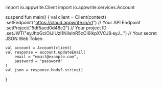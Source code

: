 import io.appwrite.Client
import io.appwrite.services.Account

suspend fun main() {
    val client = Client(context)
      .setEndpoint("https://cloud.appwrite.io/v1") // Your API Endpoint
      .setProject("5df5acd0d48c2") // Your project ID
      .setJWT("eyJhbGciOiJIUzI1NiIsInR5cCI6IkpXVCJ9.eyJ...") // Your secret JSON Web Token

    val account = Account(client)
    val response = account.updateEmail(
        email = "email@example.com",
        password = "password"
    )
    val json = response.body?.string()
}